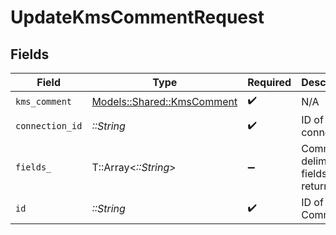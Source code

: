 # UpdateKmsCommentRequest


## Fields

| Field                                                           | Type                                                            | Required                                                        | Description                                                     |
| --------------------------------------------------------------- | --------------------------------------------------------------- | --------------------------------------------------------------- | --------------------------------------------------------------- |
| `kms_comment`                                                   | [Models::Shared::KmsComment](../../models/shared/kmscomment.md) | :heavy_check_mark:                                              | N/A                                                             |
| `connection_id`                                                 | *::String*                                                      | :heavy_check_mark:                                              | ID of the connection                                            |
| `fields_`                                                       | T::Array<*::String*>                                            | :heavy_minus_sign:                                              | Comma-delimited fields to return                                |
| `id`                                                            | *::String*                                                      | :heavy_check_mark:                                              | ID of the Comment                                               |